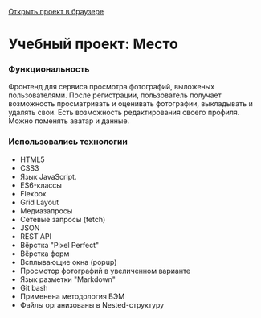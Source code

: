 [Открыть проект в браузере](https://alexandr-ilin.github.io/mesto/ "Учебная работа №9")
# Учебный проект: Место


### Функциональность ###

  Фронтенд для сервиса просмотра фотографий, выложеных пользователями.
  После регистрации, пользователь получает возможность просматривать и оценивать фотографии, выкладывать и удалять свои.
  Есть возможность редактирования своего профиля. Можно поменять аватар и  данные. 
  

### Использовались технологии ###
  * HTML5
  * CSS3
  * Язык JavaScript.
  * ES6-классы
  * Flexbox
  * Grid Layout
  * Медиазапросы
  * Сетевые запросы (fetch)
  * JSON
  * REST API
  * Вёрстка "Pixel Perfect"
  * Вёрстка форм
  * Всплывающие окна (popup)
  * Просмотор фотографий в увеличенном варианте
  * Язык разметки "Markdown"
  * Git bash
  * Применена методология БЭМ
  * Файлы организованы в Nested-структуру
